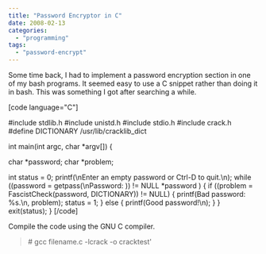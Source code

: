 ```yaml
---
title: "Password Encryptor in C"
date: 2008-02-13
categories:
  - "programming"
tags:
  - "password-encrypt"
---
```

<!--more-->
Some time back, I had to implement a password encryption section in one of my bash programs. It seemed easy to use a C snippet rather than doing it in bash. This was something I got after searching a while.

\[code language="C"\]

#include stdlib.h #include unistd.h #include stdio.h #include crack.h #define DICTIONARY /usr/lib/cracklib\_dict

int main(int argc, char \*argv\[\]) {

char \*password; char \*problem;

int status = 0; printf(\\nEnter an empty password or Ctrl-D to quit.\\n); while ((password = getpass(\\nPassword: )) != NULL \*password ) { if ((problem = FascistCheck(password, DICTIONARY)) != NULL) { printf(Bad password: %s.\\n, problem); status = 1; } else { printf(Good password!\\n); } } exit(status); } \[/code\]

Compile the code using the GNU C compiler.

> \# gcc filename.c -lcrack -o cracktest'
